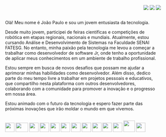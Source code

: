 <picture>
  
</picture>  

<div>
  <section align="right">
    <a href="https://www.youtube.com/@joao_limaa/videos" target="_blank"><img src="https://img.shields.io/badge/YouTube-FF0000?style=for-the-badge&logo=youtube&logoColor=white" target="_blank"></a>
    <a href="https://instagram.com/jplimag?igshid=YmMyMTA2M2Y=" target="_blank"><img src="https://img.shields.io/badge/-Instagram-%23E4405F?style=for-the-badge&logo=instagram&logoColor=white" target="_blank"></a>
    <a href="https://www.linkedin.com/in/joao-limaa/" target="_blank"><img src="https://img.shields.io/badge/-LinkedIn-%230077B5?style=for-the-badge&logo=linkedin&logoColor=white" target="_blank"></a>   
  </section>
</div>

##

<p>
  Olá! Meu nome é João Paulo e sou um jovem entusiasta da tecnologia.

  Desde muito jovem, participei de feiras científicas e competições de robótica em etapas regionais, nacionais e mundiais. Atualmente, estou cursando Análise e           Desenvolvimento de Sistemas na Faculdade SENAI FATESG. No entanto, minha paixão pela tecnologia me levou a começar a trabalhar como desenvolvedor de software Jr,       onde tenho a oportunidade de aplicar meus conhecimentos em um ambiente de trabalho profissional.

  Estou sempre em busca de novos desafios que possam me ajudar a aprimorar minhas habilidades como desenvolvedor. Além disso, dedico parte do meu tempo livre a           trabalhar em projetos pessoais e educativos, que compartilho nesta plataforma com outros desenvolvedores, colaborando com a comunidade para promover a inovação e o     progresso em nossa área.

  Estou animado com o futuro da tecnologia e espero fazer parte das próximas inovações que irão moldar o mundo em que vivemos.
</p> 
 

## 

<div>
  <img src="https://cdn.jsdelivr.net/gh/devicons/devicon/icons/typescript/typescript-original.svg" width="30" height="30"/>
  <img src="https://cdn.jsdelivr.net/gh/devicons/devicon/icons/java/java-original.svg" width="40" height="30"/> 
  <img src="https://cdn.jsdelivr.net/gh/devicons/devicon/icons/angularjs/angularjs-original.svg" width="30" height="30"/> 
  <img src="https://cdn.jsdelivr.net/gh/devicons/devicon/icons/spring/spring-original.svg" width="30" height="30"/> 
  <img src="https://cdn.jsdelivr.net/gh/devicons/devicon/icons/git/git-original.svg" width="30" height="30"/> 
  <img src="https://cdn.jsdelivr.net/gh/devicons/devicon/icons/python/python-original.svg" width="30" height="30"/> 
  <img src="https://cdn.jsdelivr.net/gh/devicons/devicon/icons/postgresql/postgresql-original.svg" width="30" height="30"/> 
  <img src="https://cdn.jsdelivr.net/gh/devicons/devicon/icons/html5/html5-original.svg" width="30" height="30"/> 
  <img src="https://cdn.jsdelivr.net/gh/devicons/devicon/icons/css3/css3-original.svg" width="30" height="30"/> 
  <img src="https://cdn.jsdelivr.net/gh/devicons/devicon/icons/javascript/javascript-original.svg" width="30" height="30"/>
  <img src="https://cdn.jsdelivr.net/gh/devicons/devicon/icons/bootstrap/bootstrap-original.svg" width="30" height="30"/>
  <img src="https://cdn.jsdelivr.net/gh/devicons/devicon/icons/docker/docker-original.svg" width="37" height="37"/>
  <img src="https://img.icons8.com/color/512/power-bi.png" width="30" height="30"/>
</div>

